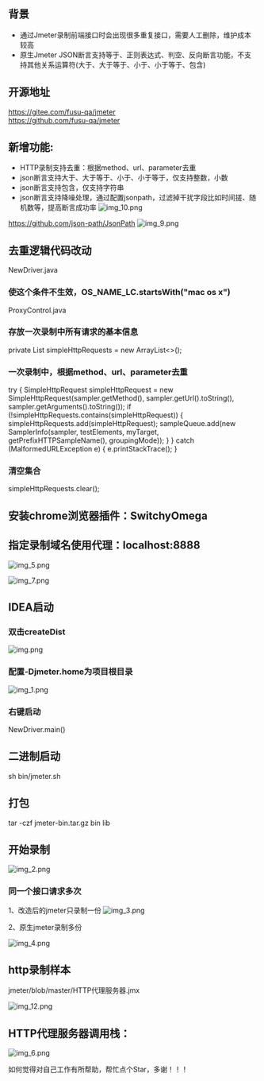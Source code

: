 ## 背景
- 通过Jmeter录制前端接口时会出现很多重复接口，需要人工删除，维护成本较高
- 原生Jmeter JSON断言支持等于、正则表达式、判空、反向断言功能，不支持其他关系运算符(大于、大于等于、小于、小于等于、包含)

## 开源地址
https://gitee.com/fusu-qa/jmeter
<br/>
https://github.com/fusu-qa/jmeter

## 新增功能:
- HTTP录制支持去重：根据method、url、parameter去重
- json断言支持大于、大于等于、小于、小于等于，仅支持整数，小数
- json断言支持包含，仅支持字符串
- json断言支持降噪处理，通过配置jsonpath，过滤掉干扰字段比如时间搓、随机数等，提高断言成功率
![img_10.png](img_10.png)

https://github.com/json-path/JsonPath
![img_9.png](img_9.png)
## 去重逻辑代码改动
NewDriver.java
### 使这个条件不生效，OS_NAME_LC.startsWith("mac os x")

ProxyControl.java

### 存放一次录制中所有请求的基本信息
private List<SimpleHttpRequest> simpleHttpRequests = new ArrayList<>();

### 一次录制中，根据method、url、parameter去重
try {
SimpleHttpRequest simpleHttpRequest = new SimpleHttpRequest(sampler.getMethod(), sampler.getUrl().toString(), sampler.getArguments().toString());
if (!simpleHttpRequests.contains(simpleHttpRequest)) {
simpleHttpRequests.add(simpleHttpRequest);
sampleQueue.add(new SamplerInfo(sampler, testElements, myTarget, getPrefixHTTPSampleName(), groupingMode));
}
} catch (MalformedURLException e) {
e.printStackTrace();
}

### 清空集合
simpleHttpRequests.clear();

## 安装chrome浏览器插件：SwitchyOmega

## 指定录制域名使用代理：localhost:8888

![img_5.png](img_5.png)


![img_7.png](img_7.png)

## IDEA启动
### 双击createDist
![img.png](img.png)

### 配置-Djmeter.home为项目根目录
![img_1.png](img_1.png)

### 右键启动
NewDriver.main()

## 二进制启动
sh bin/jmeter.sh

## 打包
tar -czf jmeter-bin.tar.gz bin lib

## 开始录制
![img_2.png](img_2.png)

### 同一个接口请求多次
1、改造后的jmeter只录制一份
![img_3.png](img_3.png)

2、原生jmeter录制多份

![img_4.png](img_4.png)


## http录制样本
jmeter/blob/master/HTTP代理服务器.jmx

![img_12.png](img_12.png)

## HTTP代理服务器调用栈：
![img_6.png](img_6.png)

如何觉得对自己工作有所帮助，帮忙点个Star，多谢！！！
